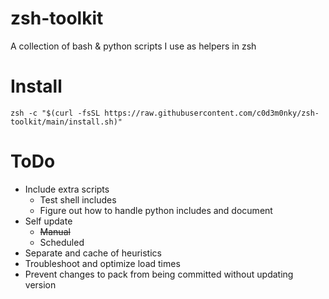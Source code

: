 # zsh-toolkit
A collection of bash & python scripts I use as helpers in zsh

# Install
```zsh -c "$(curl -fsSL https://raw.githubusercontent.com/c0d3m0nky/zsh-toolkit/main/install.sh)"```

# ToDo
* Include extra scripts
  * Test shell includes
  * Figure out how to handle python includes and document
* Self update
  * ~~Manual~~
  * Scheduled
* Separate and cache of heuristics
* Troubleshoot and optimize load times
* Prevent changes to pack from being committed without updating version